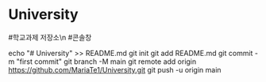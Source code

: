 # University
#학교과제 저장소\n
#콘솔창

echo "# University" >> README.md
git init
git add README.md
git commit -m "first commit"
git branch -M main
git remote add origin https://github.com/MariaTe1/University.git
git push -u origin main
